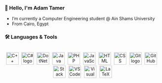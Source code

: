 ### 👋 Hello, I'm Adam Tamer
- I’m currently a Computer Engineering student @ Ain Shams University
- From Cairo, Egypt

<h3>🛠 Languages & Tools</h3><br>

<div align="center">
  <img src="https://skillicons.dev/icons?i=cpp" height="40" alt="C++ logo"  />
  <img width="2" />
  <img src="https://skillicons.dev/icons?i=cs" height="40" alt="C# logo"  />
    <img width="2" />
  <img src="https://skillicons.dev/icons?i=dotnet" height="40" alt="DotNet logo"  />
  <img width="2" />
  <img src="https://skillicons.dev/icons?i=java" height="40" alt="Java logo"  />
  <img width="2" />
  <img src="https://skillicons.dev/icons?i=php" height="40" alt="PHP logo" />
  <img width="2" />
  <img src="https://skillicons.dev/icons?i=js" height="40" alt="JavaScript logo" />
  <img width="2" />
  <img src="https://skillicons.dev/icons?i=html" height="40" alt="HTML logo"  />
    <img width="2" />
  <img src="https://skillicons.dev/icons?i=css" height="40" alt="CSS logo"  />
  <img width="2" />
  <img src="https://skillicons.dev/icons?i=git" height="40" alt="Git logo"  />
  <img width="2" />
  <img src="https://skillicons.dev/icons?i=github" height="40" alt="GitHub logo" />
  <img width="2" />
    <img src="https://skillicons.dev/icons?i=stackoverflow" height="40" alt="Stack Overflow logo" />
  <img width="2" />
  <img src="https://skillicons.dev/icons?i=vscode" height="40" alt="VSCode logo" />
  <img width="2" />
  <img src="https://skillicons.dev/icons?i=visualstudio" height="40" alt="Visual Studio logo" />
  <img width="2" />
  <img src="https://skillicons.dev/icons?i=latex" height="40" alt="LaTeX logo" />
</div>
